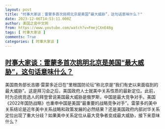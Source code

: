 ```yaml
---
layout: post
title: "时事大家谈：雷蒙多首次挑明北京是美国“最大威胁”，这句话意味什么？"
date: 2023-12-06T14:53:11.000Z
author: 美国之音中文网
from: https://www.youtube.com/watch?v=FmejCXnE48g
tags: [ 时事大家谈 ]
comments: True
categories: [ 时事大家谈 ]
---
```

<!--1701874391000-->
[时事大家谈：雷蒙多首次挑明北京是美国“最大威胁”，这句话意味什么？](https://www.youtube.com/watch?v=FmejCXnE48g)
------

<div>
美国商务部长吉娜·雷蒙多近日在“里根国防论坛”称北京是“我们有史以来面临到的最大威胁”。这是拜习会之后，美国政府人士就美中关系性质的最新定位。此前，时为总统竞选人的拜登曾说美国最大威胁是俄罗斯，中国是最大竞争对手。美国《2022年国防战略》也重申中国是美国“最重要的战略竞争对手”。雷蒙多的美中关系结论是近年美中关系战略和政策发展的必然结果？还是美国政府内部对华关系定位出现了重大分歧？如果美中关系定位从最大竞争者变成最大威胁，接下来意味什么？
</div>

